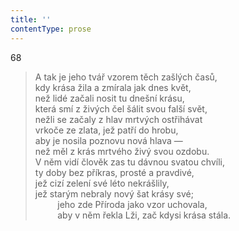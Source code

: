 ```yaml
---
title: ''
contentType: prose
---
```


68

> A tak je jeho tvář vzorem těch zašlých časů,  
> kdy krása žila a zmírala jak dnes květ,  
> než lidé začali nosit tu dnešní krásu,  
> která smí z živých čel šálit svou falší svět,  
> nežli se začaly z hlav mrtvých ostřihávat  
> vrkoče ze zlata, jež patří do hrobu,  
> aby je nosila poznovu nová hlava —  
> než měl z krás mrtvého živý svou ozdobu.  
> V něm vidí člověk zas tu dávnou svatou chvíli,  
> ty doby bez příkras, prosté a pravdivé,  
> jež cizí zelení své léto nekrášlily,  
> jež starým nebraly nový šat krásy své;  
>          jeho zde Příroda jako vzor uchovala,  
>          aby v něm řekla Lži, zač kdysi krása stála.
